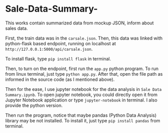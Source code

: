 # Sale-Data-Summary-
This works contain summarized data from mockup JSON, inform about sales data.

First, the train data was in the `carsale.json`. Then, this data was linked with python-flask based endpoint, running on localhost at `http://127.0.0.1:5000/api/carsale.json`.

  To install flask, type `pip install flask` in terminal.

Then, to turn on the endpoint, first run the `app.py` python program. To run from linux terminal, just type `python app.py`. After that, open the file path as informed in the source code (as I mentioned above).

Then for the ease, I use jupyter notebook for the data analysis in `Sale Data Summary.ipynb`. To open jupyter notebook, you could directly open it from Jupyter Notebook application or type `jupyter-notebook` in terminal. I also provide the python version.

Then run the program, notice that maybe pandas (Python Data Analysis) library may be not installed. To install it, just type `pip install pandas` from terminal.




